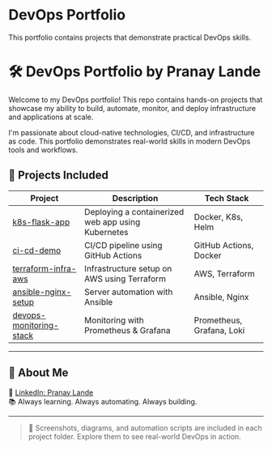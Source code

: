 # DevOps Portfolio
This portfolio contains projects that demonstrate practical DevOps skills.

# 🛠️ DevOps Portfolio by Pranay Lande

Welcome to my DevOps portfolio! This repo contains hands-on projects that showcase my ability to build, automate, monitor, and deploy infrastructure and applications at scale.

I'm passionate about cloud-native technologies, CI/CD, and infrastructure as code. This portfolio demonstrates real-world skills in modern DevOps tools and workflows.

## 📁 Projects Included

| Project | Description | Tech Stack |
|--------|-------------|------------|
| [k8s-flask-app](./k8s-flask-app) | Deploying a containerized web app using Kubernetes | Docker, K8s, Helm |
| [ci-cd-demo](./ci-cd-demo) | CI/CD pipeline using GitHub Actions | GitHub Actions, Docker |
| [terraform-infra-aws](./terraform-infra-aws) | Infrastructure setup on AWS using Terraform | AWS, Terraform |
| [ansible-nginx-setup](./ansible-nginx-setup) | Server automation with Ansible | Ansible, Nginx |
| [devops-monitoring-stack](./devops-monitoring-stack) | Monitoring with Prometheus & Grafana | Prometheus, Grafana, Loki |

---

## 🙋 About Me

🔗 [LinkedIn: Pranay Lande](https://linkedin.com/in/pranay-lande-8500241b1)  
📚 Always learning. Always automating. Always building.

---

> 🎯 Screenshots, diagrams, and automation scripts are included in each project folder. Explore them to see real-world DevOps in action.
